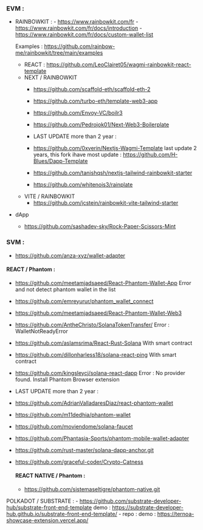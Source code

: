 

### EVM :

- RAINBOWKIT :
      - https://www.rainbowkit.com/fr
      - https://www.rainbowkit.com/fr/docs/introduction
      - https://www.rainbowkit.com/fr/docs/custom-wallet-list
  
    Examples :
      https://github.com/rainbow-me/rainbowkit/tree/main/examples

    - REACT : https://github.com/LeoClairet05/wagmi-rainbowkit-react-template
    - NEXT / RAINBOWKIT
        - https://github.com/scaffold-eth/scaffold-eth-2
        - https://github.com/turbo-eth/template-web3-app
        - https://github.com/Envoy-VC/boilr3
        - https://github.com/Pedrojok01/Next-Web3-Boilerplate
          
        - LAST UPDATE more than 2 year :
        - https://github.com/0xverin/Nextjs-Wagmi-Template last update 2 years, this fork ihave most update : https://github.com/H-Blues/Dapp-Template
        - https://github.com/tanishqsh/nextjs-tailwind-rainbowkit-starter
        - https://github.com/whitenois3/rainplate
    - VITE / RAINBOWKIT
       - https://github.com/jcstein/rainbowkit-vite-tailwind-starter

- dApp
  - https://github.com/sashadev-sky/Rock-Paper-Scissors-Mint

### SVM :
- https://github.com/anza-xyz/wallet-adapter

#### REACT / Phantom :
- https://github.com/meetamjadsaeed/React-Phantom-Wallet-App Error and not detect phantom wallet in the list
- https://github.com/emreyurur/phantom_wallet_connect
- https://github.com/meetamjadsaeed/React-Phantom-Wallet-Web3
- https://github.com/AntheChristo/SolanaTokenTransfer/ Error : WalletNotReadyError
- https://github.com/aslamsrima/React-Rust-Solana With smart contract
- https://github.com/dillonharless18/solana-react-ping With smart contract
- https://github.com/kingsleycj/solana-react-dapp Error : No provider found. Install Phantom Browser extension

- LAST UPDATE more than 2 year :
- https://github.com/AdrianValladaresDiaz/react-phantom-wallet
- https://github.com/m11dedhia/phantom-wallet
- https://github.com/moviendome/solana-faucet
- https://github.com/Phantasia-Sports/phantom-mobile-wallet-adapter
- https://github.com/rust-master/solana-dapp-anchor.git
- https://github.com/graceful-coder/Crypto-Catness

  #### REACT NATIVE / Phantom :
  - https://github.com/sistemaseltigre/phantom-native.git
 
POLKADOT / SUBSTRATE :
    - https://github.com/substrate-developer-hub/substrate-front-end-template demo : https://substrate-developer-hub.github.io/substrate-front-end-template/
    - repo :  demo : https://ternoa-showcase-extension.vercel.app/
    
